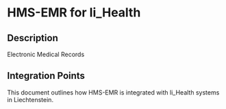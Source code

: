 # HMS-EMR for li_Health

## Description

Electronic Medical Records

## Integration Points

This document outlines how HMS-EMR is integrated with li_Health systems in Liechtenstein.
